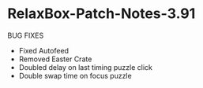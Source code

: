 # RelaxBox-Patch-Notes-3.91

BUG FIXES

- Fixed Autofeed
- Removed Easter Crate
- Doubled delay on last timing puzzle click
- Double swap time on focus puzzle
